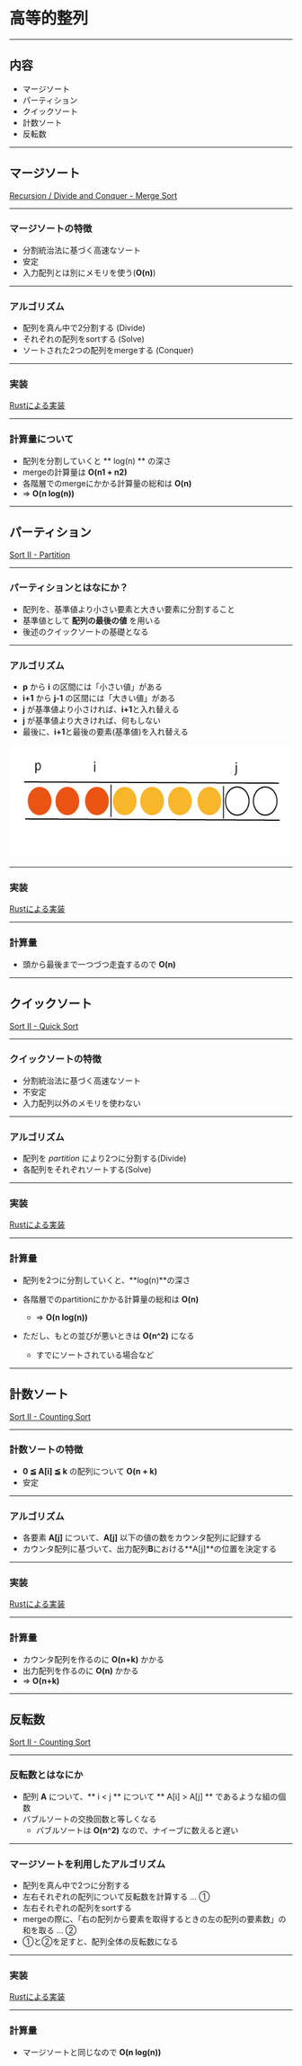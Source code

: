 # 高等的整列

---
## 内容

- マージソート
- パーティション
- クイックソート
- 計数ソート
- 反転数

---
## マージソート

[Recursion / Divide and Conquer - Merge Sort](http://judge.u-aizu.ac.jp/onlinejudge/description.jsp?id=ALDS1_5_B&lang=jp)

---
### マージソートの特徴

- 分割統治法に基づく高速なソート
- 安定
- 入力配列とは別にメモリを使う(**O(n)**)

---
### アルゴリズム

- 配列を真ん中で2分割する (Divide)
- それぞれの配列をsortする (Solve)
- ソートされた2つの配列をmergeする (Conquer)

---
### 実装

[Rustによる実装](https://github.com/camphor-/ALDS-2018/blob/master/2018-06-09/merge_sort/src/main.rs#L24)

---
### 計算量について

- 配列を分割していくと ** log(n) ** の深さ
- mergeの計算量は **O(n1 + n2)**
- 各階層でのmergeにかかる計算量の総和は **O(n)**
- => **O(n log(n))**

---
## パーティション

[Sort II - Partition](http://judge.u-aizu.ac.jp/onlinejudge/description.jsp?id=ALDS1_6_B&lang=jp)

---
### パーティションとはなにか？

- 配列を、基準値より小さい要素と大きい要素に分割すること
- 基準値として **配列の最後の値** を用いる
- 後述のクイックソートの基礎となる

---
### アルゴリズム

- **p** から **i** の区間には「小さい値」がある
- **i+1** から **j-1** の区間には「大きい値」がある
- **j** が基準値より小さければ、**i+1**と入れ替える
- **j** が基準値より大きければ、何もしない
- 最後に、**i+1**と最後の要素(基準値)を入れ替える

<img src="./partition.png"  height="200" width="600">

---
### 実装

[Rustによる実装](https://github.com/camphor-/ALDS-2018/blob/master/2018-06-09/partition/src/main.rs#L22)

---
### 計算量

- 頭から最後まで一つづつ走査するので **O(n)**

---
## クイックソート

[Sort II - Quick Sort](http://judge.u-aizu.ac.jp/onlinejudge/description.jsp?id=ALDS1_6_C&lang=jp)

---
### クイックソートの特徴

- 分割統治法に基づく高速なソート
- 不安定
- 入力配列以外のメモリを使わない

---
### アルゴリズム

- 配列を *partition* により2つに分割する(Divide)
- 各配列をそれぞれソートする(Solve)

---
### 実装

[Rustによる実装](https://github.com/camphor-/ALDS-2018/blob/master/2018-06-09/quick_sort/src/main.rs#L78)

---
### 計算量

- 配列を2つに分割していくと、**log(n)**の深さ
- 各階層でのpartitionにかかる計算量の総和は **O(n)**
    - => **O(n log(n))**

- ただし、もとの並びが悪いときは **O(n^2)** になる
    - すでにソートされている場合など

---
## 計数ソート

[Sort II - Counting Sort](http://judge.u-aizu.ac.jp/onlinejudge/description.jsp?id=ALDS1_6_A&lang=jp)

---
### 計数ソートの特徴

- **0 ≦ A[i] ≦ k** の配列について **O(n + k)**
- 安定

---
### アルゴリズム

- 各要素 **A[j]** について、**A[j]** 以下の値の数をカウンタ配列に記録する
- カウンタ配列に基づいて、出力配列**B**における**A[j]**の位置を決定する

---
### 実装

[Rustによる実装](https://github.com/camphor-/ALDS-2018/blob/master/2018-06-09/counting_sort/src/main.rs#L9)

---
### 計算量

- カウンタ配列を作るのに **O(n+k)** かかる
- 出力配列を作るのに **O(n)** かかる
- => **O(n+k)**

---
## 反転数

[Sort II - Counting Sort](http://judge.u-aizu.ac.jp/onlinejudge/description.jsp?id=ALDS1_6_A&lang=jp)

---
### 反転数とはなにか

- 配列 **A** について、** i < j ** について ** A[i] > A[j] ** であるような組の個数
- バブルソートの交換回数と等しくなる
  - バブルソートは **O(n^2)** なので、ナイーブに数えると遅い

---
### マージソートを利用したアルゴリズム

- 配列を真ん中で2つに分割する
- 左右それぞれの配列について反転数を計算する ... ①
- 左右それぞれの配列をsortする
- mergeの際に、「右の配列から要素を取得するときの左の配列の要素数」の和を取る ... ②
- ①と②を足すと、配列全体の反転数になる

---
### 実装

[Rustによる実装](https://github.com/camphor-/ALDS-2018/blob/master/2018-06-09/number_of_inversions/src/main.rs#L19)

---
### 計算量

- マージソートと同じなので **O(n log(n))**